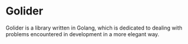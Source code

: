 # Golider

Golider is a library written in Golang, which is dedicated to dealing with problems encountered in development in a more elegant way.